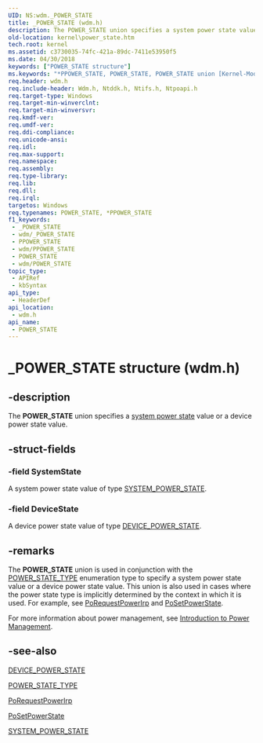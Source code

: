 ```yaml
---
UID: NS:wdm._POWER_STATE
title: _POWER_STATE (wdm.h)
description: The POWER_STATE union specifies a system power state value or a device power state value.
old-location: kernel\power_state.htm
tech.root: kernel
ms.assetid: c3730035-74fc-421a-89dc-7411e53950f5
ms.date: 04/30/2018
keywords: ["POWER_STATE structure"]
ms.keywords: "*PPOWER_STATE, POWER_STATE, POWER_STATE union [Kernel-Mode Driver Architecture], PPOWER_STATE, PPOWER_STATE union pointer [Kernel-Mode Driver Architecture], _POWER_STATE, kernel.power_state, kstruct_c_a0fca0b4-3d45-48e4-b3ee-ba473ac08347.xml, wdm/POWER_STATE, wdm/PPOWER_STATE"
req.header: wdm.h
req.include-header: Wdm.h, Ntddk.h, Ntifs.h, Ntpoapi.h
req.target-type: Windows
req.target-min-winverclnt: 
req.target-min-winversvr: 
req.kmdf-ver: 
req.umdf-ver: 
req.ddi-compliance: 
req.unicode-ansi: 
req.idl: 
req.max-support: 
req.namespace: 
req.assembly: 
req.type-library: 
req.lib: 
req.dll: 
req.irql: 
targetos: Windows
req.typenames: POWER_STATE, *PPOWER_STATE
f1_keywords:
 - _POWER_STATE
 - wdm/_POWER_STATE
 - PPOWER_STATE
 - wdm/PPOWER_STATE
 - POWER_STATE
 - wdm/POWER_STATE
topic_type:
 - APIRef
 - kbSyntax
api_type:
 - HeaderDef
api_location:
 - wdm.h
api_name:
 - POWER_STATE
---
```


# _POWER_STATE structure (wdm.h)


## -description

The <b>POWER_STATE</b> union specifies a <a href="https://docs.microsoft.com/windows-hardware/drivers/kernel/system-power-states">system power state</a> value or a device power state value.

## -struct-fields

### -field SystemState

A system power state value of type <a href="https://docs.microsoft.com/windows-hardware/drivers/ddi/wdm/ne-wdm-_system_power_state">SYSTEM_POWER_STATE</a>.

### -field DeviceState

A device power state value of type <a href="https://docs.microsoft.com/windows-hardware/drivers/ddi/wudfddi/ne-wudfddi-_device_power_state">DEVICE_POWER_STATE</a>.

## -remarks

The <b>POWER_STATE</b> union is used in conjunction with the <a href="https://docs.microsoft.com/windows-hardware/drivers/ddi/wdm/ne-wdm-_power_state_type">POWER_STATE_TYPE</a> enumeration type to specify a system power state value or a device power state value. This union is also used in cases where the power state type is implicitly determined by the context in which it is used. For example, see <a href="https://docs.microsoft.com/windows-hardware/drivers/ddi/wdm/nf-wdm-porequestpowerirp">PoRequestPowerIrp</a> and <a href="https://docs.microsoft.com/windows-hardware/drivers/ddi/ntifs/nf-ntifs-posetpowerstate">PoSetPowerState</a>.

For more information about power management, see <a href="https://docs.microsoft.com/windows-hardware/drivers/kernel/introduction-to-power-management">Introduction to Power Management</a>.

## -see-also

<a href="https://docs.microsoft.com/windows-hardware/drivers/ddi/wudfddi/ne-wudfddi-_device_power_state">DEVICE_POWER_STATE</a>



<a href="https://docs.microsoft.com/windows-hardware/drivers/ddi/wdm/ne-wdm-_power_state_type">POWER_STATE_TYPE</a>



<a href="https://docs.microsoft.com/windows-hardware/drivers/ddi/wdm/nf-wdm-porequestpowerirp">PoRequestPowerIrp</a>



<a href="https://docs.microsoft.com/windows-hardware/drivers/ddi/ntifs/nf-ntifs-posetpowerstate">PoSetPowerState</a>



<a href="https://docs.microsoft.com/windows-hardware/drivers/ddi/wdm/ne-wdm-_system_power_state">SYSTEM_POWER_STATE</a>

